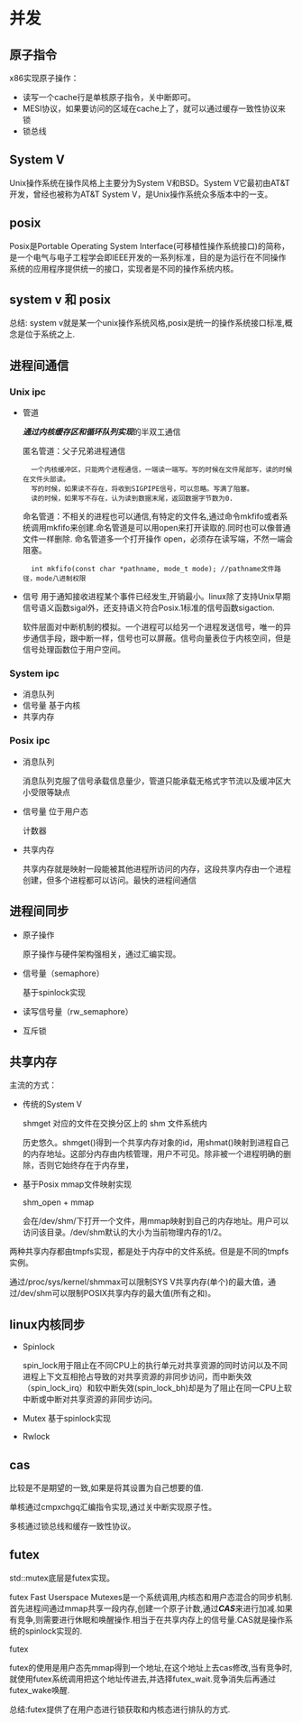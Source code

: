 # 并发

## 原子指令

x86实现原子操作：

* 读写一个cache行是单核原子指令，关中断即可。
* MESI协议，如果要访问的区域在cache上了，就可以通过缓存一致性协议来锁
* 锁总线

## System V

Unix操作系统在操作风格上主要分为System V和BSD。System V它最初由AT&T开发，曾经也被称为AT&T System V，是Unix操作系统众多版本中的一支。

## posix

Posix是Portable Operating System Interface(可移植性操作系统接口)的简称，是一个电气与电子工程学会即IEEE开发的一系列标准，目的是为运行在不同操作系统的应用程序提供统一的接口，实现者是不同的操作系统内核。

## system v 和 posix

总结: system v就是某一个unix操作系统风格,posix是统一的操作系统接口标准,概念是位于系统之上.

## 进程间通信

### Unix ipc

* 管道

    ***通过内核缓存区和循环队列实现***的半双工通信

    匿名管道：父子兄弟进程通信

        一个内核缓冲区，只能两个进程通信，一端读一端写。写的时候在文件尾部写，读的时候在文件头部读。
        写的时候，如果读不存在，将收到SIGPIPE信号，可以忽略。写满了阻塞。
        读的时候，如果写不存在，认为读到数据末尾，返回数据字节数为0.

    命名管道：不相关的进程也可以通信,有特定的文件名,通过命令mkfifo或者系统调用mkfifo来创建.命名管道是可以用open来打开读取的.同时也可以像普通文件一样删除.
        命名管道多一个打开操作 open，必须存在读写端，不然一端会阻塞。

        int mkfifo(const char *pathname, mode_t mode); //pathname文件路径，mode八进制权限

* 信号
    用于通知接收进程某个事件已经发生,开销最小。linux除了支持Unix早期信号语义函数sigal外，还支持语义符合Posix.1标准的信号函数sigaction.

    软件层面对中断机制的模拟。一个进程可以给另一个进程发送信号，唯一的异步通信手段，跟中断一样，信号也可以屏蔽。信号向量表位于内核空间，但是信号处理函数位于用户空间。

### System ipc

* 消息队列
* 信号量 基于内核
* 共享内存

### Posix ipc

* 消息队列

    消息队列克服了信号承载信息量少，管道只能承载无格式字节流以及缓冲区大小受限等缺点

* 信号量 位于用户态

    计数器

* 共享内存

    共享内存就是映射一段能被其他进程所访问的内存，这段共享内存由一个进程创建，但多个进程都可以访问。最快的进程间通信

## 进程间同步

* 原子操作

    原子操作与硬件架构强相关，通过汇编实现。

* 信号量（semaphore）

    基于spinlock实现

* 读写信号量（rw_semaphore）
* 互斥锁

## 共享内存

主流的方式：

* 传统的System V

    shmget 对应的文件在交换分区上的 shm 文件系统内

    历史悠久。shmget()得到一个共享内存对象的id，用shmat()映射到进程自己的内存地址。这部分内存由内核管理，用户不可见。除非被一个进程明确的删除，否则它始终存在于内存里，

* 基于Posix mmap文件映射实现

    shm_open + mmap

    会在/dev/shm/下打开一个文件，用mmap映射到自己的内存地址。用户可以访问该目录。/dev/shm默认的大小为当前物理内存的1/2。

两种共享内存都由tmpfs实现，都是处于内存中的文件系统。但是是不同的tmpfs实例。

通过/proc/sys/kernel/shmmax可以限制SYS V共享内存(单个)的最大值，通过/dev/shm可以限制POSIX共享内存的最大值(所有之和)。

## linux内核同步

* Spinlock

    spin_lock用于阻止在不同CPU上的执行单元对共享资源的同时访问以及不同进程上下文互相抢占导致的对共享资源的非同步访问，而中断失效（spin_lock_irq）和软中断失效(spin_lock_bh)却是为了阻止在同一CPU上软中断或中断对共享资源的非同步访问。
* Mutex
    基于spinlock实现
* Rwlock

## cas

比较是不是期望的一致,如果是将其设置为自己想要的值.

单核通过cmpxchgq汇编指令实现,通过关中断实现原子性。

多核通过锁总线和缓存一致性协议。

## futex

std::mutex底层是futex实现。

futex Fast Userspace Mutexes是一个系统调用,内核态和用户态混合的同步机制.首先进程间通过mmap共享一段内存,创建一个原子计数,通过***CAS***来进行加减.如果有竞争,则需要进行休眠和唤醒操作.相当于在共享内存上的信号量.CAS就是操作系统的spinlock实现的.

futex

futex的使用是用户态先mmap得到一个地址,在这个地址上去cas修改,当有竞争时,就使用futex系统调用把这个地址传进去,并选择futex_wait.竞争消失后再通过futex_wake唤醒.

总结:futex提供了在用户态进行锁获取和内核态进行排队的方式.
